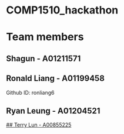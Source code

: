 # COMP1510_hackathon

# Team members

## Shagun - A01211571

## Ronald Liang - A01199458
Github ID: ronliang6

## Ryan Leung - A01204521

[## Terry Lun - A00855225](https://github.com/TerryLun)
